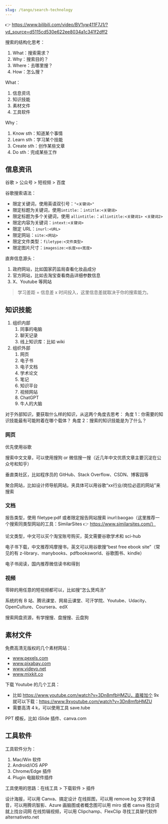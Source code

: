 ```yaml
---
slug: /tango/search-technology
---
```


👉 https://www.bilibili.com/video/BV1yw411F7J1/?vd_source=d5115cd530e622ee8034a1c341f2dff2

搜索的结构化思考：
1. What：搜索需求？
2. Why：搜索目的？
3. Where：去哪里搜？
4. How：怎么搜？

What：
1. 信息资讯
2. 知识技能
3. 素材文件
4. 工具软件

Why：
1. Know sth：知道某个事情
2. Learn sth：学习某个技能
3. Create sth：创作某些文章
4. Do sth：完成某些工作

## 信息资讯

谷歌 > 公众号 > 短视频 > 百度

谷歌搜索语法：
- 限定关键词，使用英语双引号：`"<关键词>"`
- 限定标题为关键词，使用`intitle:`：`intitle:<关键词>`
- 限定标题为多个关键词，使用 `allintitle:`：`allintitle:<关键词1> <关键词2>`
- 限定内容为关键词：`intext:<关键词>`
- 限定 URL：`inurl:<URL>`
- 限定网站：`site:<网站>`
- 限定文件类型：`filetype:<文件类型>`
- 限定图片尺寸：`imagesize:<长度>x<宽度>`

直奔信息源头：
1. 政府网站，比如国家药监局查看化妆品成分
2. 官方网站，比如去淘宝查看商品详细参数信息
3. X、Youtube 等网站

> 学习差距 = 信息差 x 时间投入，这里信息差就取决于你的搜索能力。

## 知识技能

1. 组织内部
   1. 同事的电脑
   2. 聊天记录
   3. 线上知识库：比如 wiki
2. 组织外部
   1. 网页
   2. 电子书
   3. 电子文档
   4. 学术论文
   5. 笔记
   6. 知识平台
   7. 视频网站
   8. ChatGPT
   9. 牛人的大脑

对于外部知识，要获取什么样的知识，从这两个角度去思考：
角度 1：你需要的知识技能最有可能附着在哪个载体？
角度 2：搜索的知识技能是为了什么？

### 网页

优先使用谷歌

搜索中文文章，可以使用搜狗 or 微信搜一搜（近几年中文优质文章主要沉淀在公众号和知乎）

垂直类社区，比如程序员的 GitHub、Stack Overflow、CSDN、博客园等

聚合网站，比如设计师导航网站，夹具体可以用谷歌“xx行业/岗位必逛的网站”来搜索

### 文档

报告类型，使用 filetype:pdf 或者限定报告网站搜索 inurl:baogao（这里推荐一个搜索同类型网站的工具：SimilarSites 👉 https://www.similarsites.com/）

论文类型，中文可以买个淘宝账号购买，英文需要谷歌学术和 sci-hub

电子书下载，中文推荐鸠摩搜书，英文可以用谷歌搜“best free ebook site”（常见的有 z-library、manybooks、pdfbooksworld、谷歌图书、kindle）

电子书阅读，国内推荐微信读书和得到

### 视频

零碎的用任意的短视频都可以，比如搜“怎么煲鸡汤”

系统的有 B 站、腾讯课堂、网易云课堂、可汗学院、Youtube、Udacity、OpenCulture、Coursera、edX

搜索网盘资源，有学搜搜、盘搜搜、云盘狗


## 素材文件

免费高清无版权的几个素材网站：
- www.pexels.com
- www.pixabay.com
- www.videvo.net
- www.mixkit.co

下载 Youtube 的几个工具：
- 比如 https://www.youtube.com/watch?v=3Dn8mfbHMZU，直接加个 9x 就可以下载：https://www.9xyoutube.com/watch?v=3Dn8mfbHMZU
- 需要高清 4 k，可以使用工具 save.tube

PPT 模板，比如 iSlide 插件、canva.com

## 工具软件

工具软件分为：
1. Mac/Win 软件
2. Android/iOS APP
3. Chrome/Edge 插件
4. Plugin 电脑软件插件

工具使用的思路：在线工具 > 下载软件 > 插件

设计海报，可以用 Canva、搞定设计
在线抠图，可以用 remove.bg
文字转语音，可以用腾讯智影、Azure
画脑图或者概念图可以用 miro 或者 canva
找台词就上找台词网
在线剪辑视频，可以用 Clipchamp、FlexClip
寻找工具替代软件 alternativeto.net
